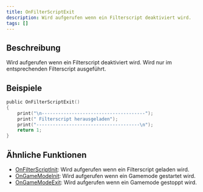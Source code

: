 ```yaml
---
title: OnFilterScriptExit
description: Wird aufgerufen wenn ein Filterscript deaktiviert wird.
tags: []
---
```


## Beschreibung

Wird aufgerufen wenn ein Filterscript deaktiviert wird. Wird nur im entsprechenden Filterscript ausgeführt.

## Beispiele

```c
public OnFilterScriptExit()
{
    print("\n--------------------------------------");
    print(" Filterscript herausgeladen");
    print("--------------------------------------\n");
    return 1;
}
```

## Ähnliche Funktionen

- [OnFilterScriptInit](OnFilterScriptInit): Wird aufgerufen wenn ein Filterscript geladen wird.
- [OnGameModeInit](OnGameModeInit): Wird aufgerufen wenn ein Gamemode gestartet wird.
- [OnGameModeExit](OnGameModeExit): Wird aufgerufen wenn ein Gamemode gestoppt wird.
